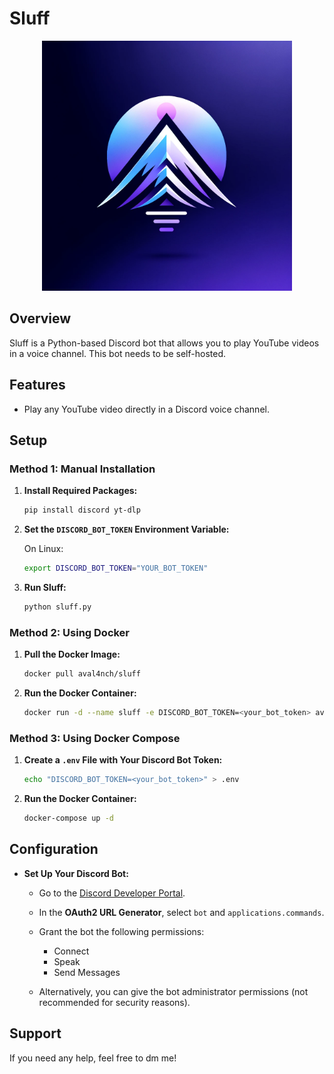 # Sluff

<div style="text-align: center;">
  <img src="./logo.png" alt="logo" width="400"/>
</div>

## Overview

Sluff is a Python-based Discord bot that allows you to play YouTube videos in a voice channel. This bot needs to be self-hosted.

## Features

- Play any YouTube video directly in a Discord voice channel.

## Setup

### Method 1: Manual Installation

1. **Install Required Packages:**
   ```bash
   pip install discord yt-dlp
   ```

2. **Set the `DISCORD_BOT_TOKEN` Environment Variable:**

   On Linux:
   ```bash
   export DISCORD_BOT_TOKEN="YOUR_BOT_TOKEN"
   ```

3. **Run Sluff:**
   ```bash
   python sluff.py
   ```

### Method 2: Using Docker

1. **Pull the Docker Image:**
   ```bash
   docker pull aval4nch/sluff
   ```

2. **Run the Docker Container:**
   ```bash
   docker run -d --name sluff -e DISCORD_BOT_TOKEN=<your_bot_token> aval4nch/sluff
   ```

### Method 3: Using Docker Compose

1. **Create a `.env` File with Your Discord Bot Token:**
   ```bash
   echo "DISCORD_BOT_TOKEN=<your_bot_token>" > .env
   ```

2. **Run the Docker Container:**
   ```bash
   docker-compose up -d
   ```

## Configuration

- **Set Up Your Discord Bot:**
  - Go to the [Discord Developer Portal](https://discord.com/developers/applications).
  - In the **OAuth2 URL Generator**, select `bot` and `applications.commands`.
  - Grant the bot the following permissions:
    - Connect
    - Speak
    - Send Messages

  - Alternatively, you can give the bot administrator permissions (not recommended for security reasons).

## Support

If you need any help, feel free to dm me!
